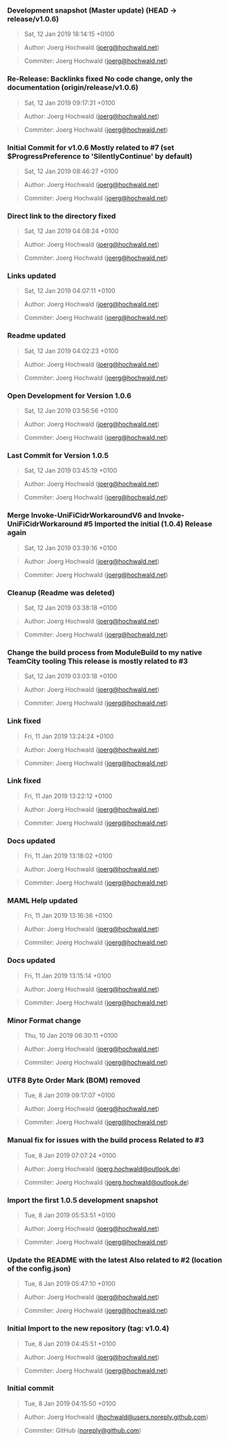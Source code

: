 ### Development snapshot (Master update) (HEAD -> release/v1.0.6)
>Sat, 12 Jan 2019 18:14:15 +0100

>Author: Joerg Hochwald (joerg@hochwald.net)

>Commiter: Joerg Hochwald (joerg@hochwald.net)




### Re-Release: Backlinks fixed No code change, only the documentation (origin/release/v1.0.6)
>Sat, 12 Jan 2019 09:17:31 +0100

>Author: Joerg Hochwald (joerg@hochwald.net)

>Commiter: Joerg Hochwald (joerg@hochwald.net)




### Initial Commit for v1.0.6 Mostly related to #7 (set $ProgressPreference to 'SilentlyContinue' by default)
>Sat, 12 Jan 2019 08:46:27 +0100

>Author: Joerg Hochwald (joerg@hochwald.net)

>Commiter: Joerg Hochwald (joerg@hochwald.net)




### Direct link to the directory fixed
>Sat, 12 Jan 2019 04:08:24 +0100

>Author: Joerg Hochwald (joerg@hochwald.net)

>Commiter: Joerg Hochwald (joerg@hochwald.net)




### Links updated
>Sat, 12 Jan 2019 04:07:11 +0100

>Author: Joerg Hochwald (joerg@hochwald.net)

>Commiter: Joerg Hochwald (joerg@hochwald.net)




### Readme updated
>Sat, 12 Jan 2019 04:02:23 +0100

>Author: Joerg Hochwald (joerg@hochwald.net)

>Commiter: Joerg Hochwald (joerg@hochwald.net)




### Open Development for Version 1.0.6
>Sat, 12 Jan 2019 03:56:56 +0100

>Author: Joerg Hochwald (joerg@hochwald.net)

>Commiter: Joerg Hochwald (joerg@hochwald.net)




### Last Commit for Version 1.0.5
>Sat, 12 Jan 2019 03:45:19 +0100

>Author: Joerg Hochwald (joerg@hochwald.net)

>Commiter: Joerg Hochwald (joerg@hochwald.net)




### Merge Invoke-UniFiCidrWorkaroundV6 and Invoke-UniFiCidrWorkaround #5 Imported the initial (1.0.4) Release again
>Sat, 12 Jan 2019 03:39:16 +0100

>Author: Joerg Hochwald (joerg@hochwald.net)

>Commiter: Joerg Hochwald (joerg@hochwald.net)




### Cleanup (Readme was deleted)
>Sat, 12 Jan 2019 03:38:18 +0100

>Author: Joerg Hochwald (joerg@hochwald.net)

>Commiter: Joerg Hochwald (joerg@hochwald.net)




### Change the build process from ModuleBuild to my native TeamCity tooling This release is mostly related to #3
>Sat, 12 Jan 2019 03:03:18 +0100

>Author: Joerg Hochwald (joerg@hochwald.net)

>Commiter: Joerg Hochwald (joerg@hochwald.net)




### Link fixed
>Fri, 11 Jan 2019 13:24:24 +0100

>Author: Joerg Hochwald (joerg@hochwald.net)

>Commiter: Joerg Hochwald (joerg@hochwald.net)




### Link fixed
>Fri, 11 Jan 2019 13:22:12 +0100

>Author: Joerg Hochwald (joerg@hochwald.net)

>Commiter: Joerg Hochwald (joerg@hochwald.net)




### Docs updated
>Fri, 11 Jan 2019 13:18:02 +0100

>Author: Joerg Hochwald (joerg@hochwald.net)

>Commiter: Joerg Hochwald (joerg@hochwald.net)




### MAML Help updated
>Fri, 11 Jan 2019 13:16:36 +0100

>Author: Joerg Hochwald (joerg@hochwald.net)

>Commiter: Joerg Hochwald (joerg@hochwald.net)




### Docs updated
>Fri, 11 Jan 2019 13:15:14 +0100

>Author: Joerg Hochwald (joerg@hochwald.net)

>Commiter: Joerg Hochwald (joerg@hochwald.net)




### Minor Format change
>Thu, 10 Jan 2019 06:30:11 +0100

>Author: Joerg Hochwald (joerg@hochwald.net)

>Commiter: Joerg Hochwald (joerg@hochwald.net)




### UTF8 Byte Order Mark (BOM) removed
>Tue, 8 Jan 2019 09:17:07 +0100

>Author: Joerg Hochwald (joerg@hochwald.net)

>Commiter: Joerg Hochwald (joerg@hochwald.net)




### Manual fix for issues with the build process Related to #3
>Tue, 8 Jan 2019 07:07:24 +0100

>Author: Joerg Hochwald (joerg.hochwald@outlook.de)

>Commiter: Joerg Hochwald (joerg.hochwald@outlook.de)




### Import the first 1.0.5 development snapshot
>Tue, 8 Jan 2019 05:53:51 +0100

>Author: Joerg Hochwald (joerg@hochwald.net)

>Commiter: Joerg Hochwald (joerg@hochwald.net)




### Update the README with the latest Also related to #2 (location of the config.json)
>Tue, 8 Jan 2019 05:47:10 +0100

>Author: Joerg Hochwald (joerg@hochwald.net)

>Commiter: Joerg Hochwald (joerg@hochwald.net)




### Initial Import to the new repository (tag: v1.0.4)
>Tue, 8 Jan 2019 04:45:51 +0100

>Author: Joerg Hochwald (joerg@hochwald.net)

>Commiter: Joerg Hochwald (joerg@hochwald.net)




### Initial commit
>Tue, 8 Jan 2019 04:15:50 +0100

>Author: Joerg Hochwald (jhochwald@users.noreply.github.com)

>Commiter: GitHub (noreply@github.com)





